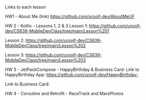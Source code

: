 Links to each lesson

HW1 - About Me (link)
https://github.com/uroojf-dev/AboutMeUF


HW 2 - Kotlin - Lessons 1, 2 & 3
Lesson 1: https://github.com/uroojf-dev/CS639-MobileDevClass/tree/main/Lesson%201

Lesson 2: https://github.com/uroojf-dev/CS639-MobileDevClass/tree/main/Lesson%202

Lesson 3: https://github.com/uroojf-dev/CS639-MobileDevClass/tree/main/Lesson%203


HW 3 - JetPackCompose - HappyBirthday & Business Card:
Link to HappyBirthday App:  https://github.com/uroojf-dev/HappyBirthday-

Link to Business Card:

HW 4 - Coroutine and Retrofit - RaceTrack and MarsPhotos


